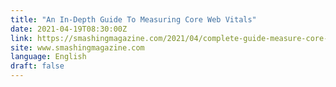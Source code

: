 ```yaml
---
title: "An In-Depth Guide To Measuring Core Web Vitals"
date: 2021-04-19T08:30:00Z
link: https://smashingmagazine.com/2021/04/complete-guide-measure-core-web-vitals/?utm_medium=RSS&utm_source=news.12bit.vn
site: www.smashingmagazine.com
language: English
draft: false
---
```

